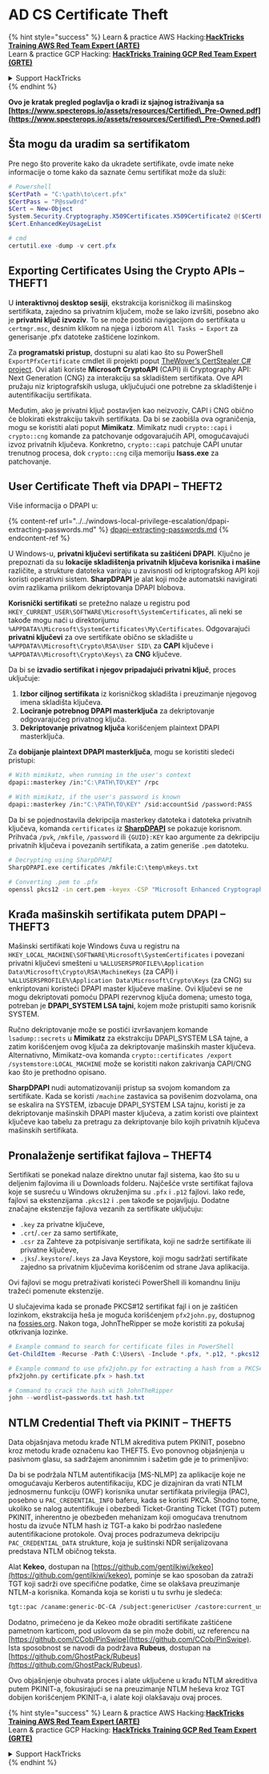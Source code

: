 # AD CS Certificate Theft

{% hint style="success" %}
Learn & practice AWS Hacking:<img src="/.gitbook/assets/arte.png" alt="" data-size="line">[**HackTricks Training AWS Red Team Expert (ARTE)**](https://training.hacktricks.xyz/courses/arte)<img src="/.gitbook/assets/arte.png" alt="" data-size="line">\
Learn & practice GCP Hacking: <img src="/.gitbook/assets/grte.png" alt="" data-size="line">[**HackTricks Training GCP Red Team Expert (GRTE)**<img src="/.gitbook/assets/grte.png" alt="" data-size="line">](https://training.hacktricks.xyz/courses/grte)

<details>

<summary>Support HackTricks</summary>

* Check the [**subscription plans**](https://github.com/sponsors/carlospolop)!
* **Join the** 💬 [**Discord group**](https://discord.gg/hRep4RUj7f) or the [**telegram group**](https://t.me/peass) or **follow** us on **Twitter** 🐦 [**@hacktricks\_live**](https://twitter.com/hacktricks\_live)**.**
* **Share hacking tricks by submitting PRs to the** [**HackTricks**](https://github.com/carlospolop/hacktricks) and [**HackTricks Cloud**](https://github.com/carlospolop/hacktricks-cloud) github repos.

</details>
{% endhint %}

**Ovo je kratak pregled poglavlja o krađi iz sjajnog istraživanja sa [https://www.specterops.io/assets/resources/Certified\_Pre-Owned.pdf](https://www.specterops.io/assets/resources/Certified\_Pre-Owned.pdf)**


## Šta mogu da uradim sa sertifikatom

Pre nego što proverite kako da ukradete sertifikate, ovde imate neke informacije o tome kako da saznate čemu sertifikat može da služi:
```powershell
# Powershell
$CertPath = "C:\path\to\cert.pfx"
$CertPass = "P@ssw0rd"
$Cert = New-Object
System.Security.Cryptography.X509Certificates.X509Certificate2 @($CertPath, $CertPass)
$Cert.EnhancedKeyUsageList

# cmd
certutil.exe -dump -v cert.pfx
```
## Exporting Certificates Using the Crypto APIs – THEFT1

U **interaktivnoj desktop sesiji**, ekstrakcija korisničkog ili mašinskog sertifikata, zajedno sa privatnim ključem, može se lako izvršiti, posebno ako je **privatni ključ izvoziv**. To se može postići navigacijom do sertifikata u `certmgr.msc`, desnim klikom na njega i izborom `All Tasks → Export` za generisanje .pfx datoteke zaštićene lozinkom.

Za **programatski pristup**, dostupni su alati kao što su PowerShell `ExportPfxCertificate` cmdlet ili projekti poput [TheWover’s CertStealer C# project](https://github.com/TheWover/CertStealer). Ovi alati koriste **Microsoft CryptoAPI** (CAPI) ili Cryptography API: Next Generation (CNG) za interakciju sa skladištem sertifikata. Ove API pružaju niz kriptografskih usluga, uključujući one potrebne za skladištenje i autentifikaciju sertifikata.

Međutim, ako je privatni ključ postavljen kao neizvoziv, CAPI i CNG obično će blokirati ekstrakciju takvih sertifikata. Da bi se zaobišla ova ograničenja, mogu se koristiti alati poput **Mimikatz**. Mimikatz nudi `crypto::capi` i `crypto::cng` komande za patchovanje odgovarajućih API, omogućavajući izvoz privatnih ključeva. Konkretno, `crypto::capi` patchuje CAPI unutar trenutnog procesa, dok `crypto::cng` cilja memoriju **lsass.exe** za patchovanje.

## User Certificate Theft via DPAPI – THEFT2

Više informacija o DPAPI u:

{% content-ref url="../../windows-local-privilege-escalation/dpapi-extracting-passwords.md" %}
[dpapi-extracting-passwords.md](../../windows-local-privilege-escalation/dpapi-extracting-passwords.md)
{% endcontent-ref %}

U Windows-u, **privatni ključevi sertifikata su zaštićeni DPAPI**. Ključno je prepoznati da su **lokacije skladištenja privatnih ključeva korisnika i mašine** različite, a strukture datoteka variraju u zavisnosti od kriptografskog API koji koristi operativni sistem. **SharpDPAPI** je alat koji može automatski navigirati ovim razlikama prilikom dekriptovanja DPAPI blobova.

**Korisnički sertifikati** se pretežno nalaze u registru pod `HKEY_CURRENT_USER\SOFTWARE\Microsoft\SystemCertificates`, ali neki se takođe mogu naći u direktorijumu `%APPDATA%\Microsoft\SystemCertificates\My\Certificates`. Odgovarajući **privatni ključevi** za ove sertifikate obično se skladište u `%APPDATA%\Microsoft\Crypto\RSA\User SID\` za **CAPI** ključeve i `%APPDATA%\Microsoft\Crypto\Keys\` za **CNG** ključeve.

Da bi se **izvadio sertifikat i njegov pripadajući privatni ključ**, proces uključuje:

1. **Izbor ciljnog sertifikata** iz korisničkog skladišta i preuzimanje njegovog imena skladišta ključeva.
2. **Lociranje potrebnog DPAPI masterključa** za dekriptovanje odgovarajućeg privatnog ključa.
3. **Dekriptovanje privatnog ključa** korišćenjem plaintext DPAPI masterključa.

Za **dobijanje plaintext DPAPI masterključa**, mogu se koristiti sledeći pristupi:
```bash
# With mimikatz, when running in the user's context
dpapi::masterkey /in:"C:\PATH\TO\KEY" /rpc

# With mimikatz, if the user's password is known
dpapi::masterkey /in:"C:\PATH\TO\KEY" /sid:accountSid /password:PASS
```
Da bi se pojednostavila dekripcija masterkey datoteka i datoteka privatnih ključeva, komanda `certificates` iz [**SharpDPAPI**](https://github.com/GhostPack/SharpDPAPI) se pokazuje korisnom. Prihvaća `/pvk`, `/mkfile`, `/password` ili `{GUID}:KEY` kao argumente za dekripciju privatnih ključeva i povezanih sertifikata, a zatim generiše `.pem` datoteku.
```bash
# Decrypting using SharpDPAPI
SharpDPAPI.exe certificates /mkfile:C:\temp\mkeys.txt

# Converting .pem to .pfx
openssl pkcs12 -in cert.pem -keyex -CSP "Microsoft Enhanced Cryptographic Provider v1.0" -export -out cert.pfx
```
## Krađa mašinskih sertifikata putem DPAPI – THEFT3

Mašinski sertifikati koje Windows čuva u registru na `HKEY_LOCAL_MACHINE\SOFTWARE\Microsoft\SystemCertificates` i povezani privatni ključevi smešteni u `%ALLUSERSPROFILE%\Application Data\Microsoft\Crypto\RSA\MachineKeys` (za CAPI) i `%ALLUSERSPROFILE%\Application Data\Microsoft\Crypto\Keys` (za CNG) su enkriptovani koristeći DPAPI master ključeve mašine. Ovi ključevi se ne mogu dekriptovati pomoću DPAPI rezervnog ključa domena; umesto toga, potreban je **DPAPI_SYSTEM LSA tajni**, kojem može pristupiti samo korisnik SYSTEM.

Ručno dekriptovanje može se postići izvršavanjem komande `lsadump::secrets` u **Mimikatz** za ekstrakciju DPAPI_SYSTEM LSA tajne, a zatim korišćenjem ovog ključa za dekriptovanje mašinskih master ključeva. Alternativno, Mimikatz-ova komanda `crypto::certificates /export /systemstore:LOCAL_MACHINE` može se koristiti nakon zakrivanja CAPI/CNG kao što je prethodno opisano.

**SharpDPAPI** nudi automatizovaniji pristup sa svojom komandom za sertifikate. Kada se koristi `/machine` zastavica sa povišenim dozvolama, ona se eskalira na SYSTEM, izbacuje DPAPI_SYSTEM LSA tajnu, koristi je za dekriptovanje mašinskih DPAPI master ključeva, a zatim koristi ove plaintext ključeve kao tabelu za pretragu za dekriptovanje bilo kojih privatnih ključeva mašinskih sertifikata.


## Pronalaženje sertifikat fajlova – THEFT4

Sertifikati se ponekad nalaze direktno unutar fajl sistema, kao što su u deljenim fajlovima ili u Downloads folderu. Najčešće vrste sertifikat fajlova koje se susreću u Windows okruženjima su `.pfx` i `.p12` fajlovi. Iako ređe, fajlovi sa ekstenzijama `.pkcs12` i `.pem` takođe se pojavljuju. Dodatne značajne ekstenzije fajlova vezanih za sertifikate uključuju:
- `.key` za privatne ključeve,
- `.crt`/`.cer` za samo sertifikate,
- `.csr` za Zahteve za potpisivanje sertifikata, koji ne sadrže sertifikate ili privatne ključeve,
- `.jks`/`.keystore`/`.keys` za Java Keystore, koji mogu sadržati sertifikate zajedno sa privatnim ključevima korišćenim od strane Java aplikacija.

Ovi fajlovi se mogu pretraživati koristeći PowerShell ili komandnu liniju tražeći pomenute ekstenzije.

U slučajevima kada se pronađe PKCS#12 sertifikat fajl i on je zaštićen lozinkom, ekstrakcija heša je moguća korišćenjem `pfx2john.py`, dostupnog na [fossies.org](https://fossies.org/dox/john-1.9.0-jumbo-1/pfx2john_8py_source.html). Nakon toga, JohnTheRipper se može koristiti za pokušaj otkrivanja lozinke.
```powershell
# Example command to search for certificate files in PowerShell
Get-ChildItem -Recurse -Path C:\Users\ -Include *.pfx, *.p12, *.pkcs12, *.pem, *.key, *.crt, *.cer, *.csr, *.jks, *.keystore, *.keys

# Example command to use pfx2john.py for extracting a hash from a PKCS#12 file
pfx2john.py certificate.pfx > hash.txt

# Command to crack the hash with JohnTheRipper
john --wordlist=passwords.txt hash.txt
```
## NTLM Credential Theft via PKINIT – THEFT5

Data objašnjava metodu krađe NTLM akreditiva putem PKINIT, posebno kroz metodu krađe označenu kao THEFT5. Evo ponovnog objašnjenja u pasivnom glasu, sa sadržajem anonimnim i sažetim gde je to primenljivo:

Da bi se podržala NTLM autentifikacija [MS-NLMP] za aplikacije koje ne omogućavaju Kerberos autentifikaciju, KDC je dizajniran da vrati NTLM jednosmernu funkciju (OWF) korisnika unutar sertifikata privilegija (PAC), posebno u `PAC_CREDENTIAL_INFO` baferu, kada se koristi PKCA. Shodno tome, ukoliko se nalog autentifikuje i obezbedi Ticket-Granting Ticket (TGT) putem PKINIT, inherentno je obezbeđen mehanizam koji omogućava trenutnom hostu da izvuče NTLM hash iz TGT-a kako bi podržao nasleđene autentifikacione protokole. Ovaj proces podrazumeva dekripciju `PAC_CREDENTIAL_DATA` strukture, koja je suštinski NDR serijalizovana predstava NTLM običnog teksta.

Alat **Kekeo**, dostupan na [https://github.com/gentilkiwi/kekeo](https://github.com/gentilkiwi/kekeo), pominje se kao sposoban da zatraži TGT koji sadrži ove specifične podatke, čime se olakšava preuzimanje NTLM-a korisnika. Komanda koja se koristi u tu svrhu je sledeća:
```bash
tgt::pac /caname:generic-DC-CA /subject:genericUser /castore:current_user /domain:domain.local
```
Dodatno, primećeno je da Kekeo može obraditi sertifikate zaštićene pametnom karticom, pod uslovom da se pin može dobiti, uz referencu na [https://github.com/CCob/PinSwipe](https://github.com/CCob/PinSwipe). Ista sposobnost se navodi da podržava **Rubeus**, dostupan na [https://github.com/GhostPack/Rubeus](https://github.com/GhostPack/Rubeus).

Ovo objašnjenje obuhvata proces i alate uključene u krađu NTLM akreditiva putem PKINIT-a, fokusirajući se na preuzimanje NTLM heševa kroz TGT dobijen korišćenjem PKINIT-a, i alate koji olakšavaju ovaj proces.

{% hint style="success" %}
Learn & practice AWS Hacking:<img src="/.gitbook/assets/arte.png" alt="" data-size="line">[**HackTricks Training AWS Red Team Expert (ARTE)**](https://training.hacktricks.xyz/courses/arte)<img src="/.gitbook/assets/arte.png" alt="" data-size="line">\
Learn & practice GCP Hacking: <img src="/.gitbook/assets/grte.png" alt="" data-size="line">[**HackTricks Training GCP Red Team Expert (GRTE)**<img src="/.gitbook/assets/grte.png" alt="" data-size="line">](https://training.hacktricks.xyz/courses/grte)

<details>

<summary>Support HackTricks</summary>

* Check the [**subscription plans**](https://github.com/sponsors/carlospolop)!
* **Join the** 💬 [**Discord group**](https://discord.gg/hRep4RUj7f) or the [**telegram group**](https://t.me/peass) or **follow** us on **Twitter** 🐦 [**@hacktricks\_live**](https://twitter.com/hacktricks\_live)**.**
* **Share hacking tricks by submitting PRs to the** [**HackTricks**](https://github.com/carlospolop/hacktricks) and [**HackTricks Cloud**](https://github.com/carlospolop/hacktricks-cloud) github repos.

</details>
{% endhint %}
